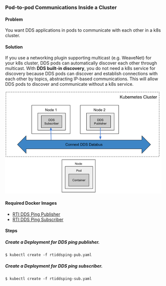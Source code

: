 ### Pod-to-pod Communications Inside a Cluster


#### Problem

You want DDS applications in pods to communicate with each other in a k8s cluster. 


#### Solution

If you use a networking plugin supporting multicast (e.g. WeaveNet) for your k8s cluster, DDS pods can automatically discover each other through multicast. With **DDS built-in discovery**, you do not need a k8s service for discovery because DDS pods can discover and establish connections with each other by topics, abstracting IP-based communications. This will allow DDS pods to discover and communicate without a k8s service.

![Pod-to-pod Communications Inside a Cluster](ddsping.png)

#### Required Docker Images
- [RTI DDS Ping Publisher](dockerfiles/rti_ddsping_pub)
- [RTI DDS Ping Subscriber](dockerfiles/rti_ddsping_sub)

#### Steps

##### Create a Deployment for DDS ping publisher.
`$ kubectl create -f rtiddsping-pub.yaml`

##### Create a Deployment for DDS ping subscriber.
`$ kubectl create -f rtiddsping-sub.yaml`
